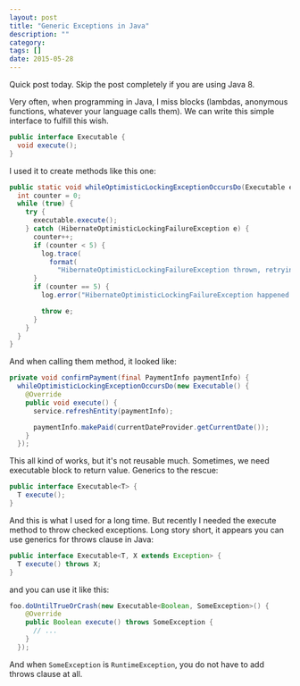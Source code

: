 ```yaml
---
layout: post
title: "Generic Exceptions in Java"
description: ""
category:
tags: []
date: 2015-05-28
---
```


Quick post today. Skip the post completely if you are using Java 8.

Very often, when programming in Java, I miss blocks
(lambdas, anonymous functions, whatever your language calls them). We
can write this simple interface to fulfill this wish.

```java
public interface Executable {
  void execute();
}
```

I used it to create methods like this one:

```java
public static void whileOptimisticLockingExceptionOccursDo(Executable executable) {
  int counter = 0;
  while (true) {
    try {
      executable.execute();
    } catch (HibernateOptimisticLockingFailureException e) {
      counter++;
      if (counter < 5) {
        log.trace(
          format(
            "HibernateOptimisticLockingFailureException thrown, retrying for %s time", counter));
      }
      if (counter == 5) {
        log.error("HibernateOptimisticLockingFailureException happened 5 times in a row!", e);

        throw e;
      }
    }
  }
}
```

And when calling them method, it looked like:

```java
private void confirmPayment(final PaymentInfo paymentInfo) {
  whileOptimisticLockingExceptionOccursDo(new Executable() {
    @Override
    public void execute() {
      service.refreshEntity(paymentInfo);

      paymentInfo.makePaid(currentDateProvider.getCurrentDate());
    }
  });
```

This all kind of works, but it's not reusable much. Sometimes, we need
executable block to return value. Generics to the rescue:

```java
public interface Executable<T> {
  T execute();
}
```

And this is what I used for a long time. But recently I needed the
execute method to throw checked exceptions. Long story short, it appears
you can use generics for throws clause in Java:

```java
public interface Executable<T, X extends Exception> {
  T execute() throws X;
}
```

and you can use it like this:

```java
foo.doUntilTrueOrCrash(new Executable<Boolean, SomeException>() {
    @Override
    public Boolean execute() throws SomeException {
      // ...
    }
  });
```

And when `SomeException` is `RuntimeException`, you do not have to add
throws clause at all.

